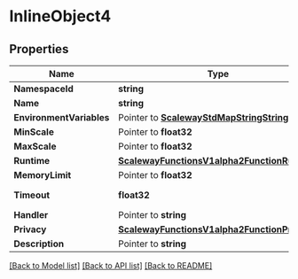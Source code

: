 # InlineObject4

## Properties

Name | Type | Description | Notes
------------ | ------------- | ------------- | -------------
**NamespaceId** | **string** |  | [optional] 
**Name** | **string** |  | [optional] 
**EnvironmentVariables** | Pointer to [**ScalewayStdMapStringStringValue**](scaleway.std.MapStringStringValue.md) |  | [optional] 
**MinScale** | Pointer to **float32** |  | [optional] 
**MaxScale** | Pointer to **float32** |  | [optional] 
**Runtime** | [**ScalewayFunctionsV1alpha2FunctionRuntime**](scaleway.functions.v1alpha2.Function.Runtime.md) |  | [optional] 
**MemoryLimit** | Pointer to **float32** |  | [optional] 
**Timeout** | **float32** | (in milliseconds) | [optional] 
**Handler** | Pointer to **string** |  | [optional] 
**Privacy** | [**ScalewayFunctionsV1alpha2FunctionPrivacy**](scaleway.functions.v1alpha2.Function.Privacy.md) |  | [optional] 
**Description** | Pointer to **string** |  | [optional] 

[[Back to Model list]](../README.md#documentation-for-models) [[Back to API list]](../README.md#documentation-for-api-endpoints) [[Back to README]](../README.md)


